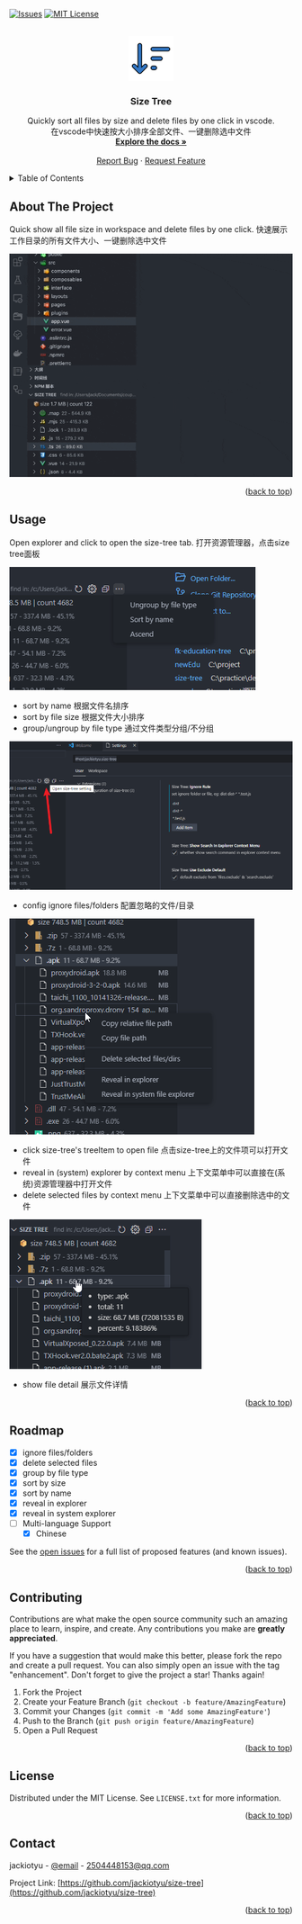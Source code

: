<a name="readme-top"></a>



<!-- PROJECT SHIELDS -->
[![Issues][issues-shield]][issues-url]
[![MIT License][license-shield]][license-url]



<!-- PROJECT LOGO -->
<br />
<div align="center">
  <a href="https://github.com/jackiotyu/size-tree">
    <img src="images/icon.png" alt="Logo" width="80" height="80">
  </a>

  <h3 align="center">Size Tree</h3>

  <p align="center">
    Quickly sort all files by size and delete files by one click in vscode.
    <br />
    在vscode中快速按大小排序全部文件、一键删除选中文件
    <br />
    <a href="https://github.com/jackiotyu/size-tree"><strong>Explore the docs »</strong></a>
    <br />
    <br />
    <a href="https://github.com/jackiotyu/size-tree/issues">Report Bug</a>
    ·
    <a href="https://github.com/jackiotyu/size-tree/issues">Request Feature</a>
  </p>
</div>



<!-- TABLE OF CONTENTS -->
<details>
  <summary>Table of Contents</summary>
  <ol>
    <li><a href="#usage">Usage</a></li>
    <li><a href="#roadmap">Roadmap</a></li>
    <li><a href="#contributing">Contributing</a></li>
    <li><a href="#license">License</a></li>
    <li><a href="#contact">Contact</a></li>
  </ol>
</details>



<!-- ABOUT THE PROJECT -->
## About The Project

Quick show all file size in workspace and delete files by one click.
快速展示工作目录的所有文件大小、一键删除选中文件

[![Action Screen Shot][action-preview]](https://github.com/jackiotyu/size-tree)


<p align="right">(<a href="#readme-top">back to top</a>)</p>


<!-- USAGE EXAMPLES -->
## Usage

Open explorer and click to open the size-tree tab.
打开资源管理器，点击size tree面板

[![Sort Setting Screen Shot][sort-setting-screenshot]](https://github.com/jackiotyu/size-tree)
* sort by name 根据文件名排序
* sort by file size 根据文件大小排序
* group/ungroup by file type 通过文件类型分组/不分组

[![Setting Screen Shot][open-setting-screenshot]](https://github.com/jackiotyu/size-tree)

* config ignore files/folders 配置忽略的文件/目录

[![Context Menu Screen Shot][context-menu-screenshot]](https://github.com/jackiotyu/size-tree)

* click size-tree's treeItem to open file 点击size-tree上的文件项可以打开文件
* reveal in (system) explorer by context menu 上下文菜单中可以直接在(系统)资源管理器中打开文件
* delete selected files by context menu 上下文菜单中可以直接删除选中的文件

[![Size Tree Screen Shot][product-screenshot]](https://github.com/jackiotyu/size-tree)

* show file detail 展示文件详情



<p align="right">(<a href="#readme-top">back to top</a>)</p>



<!-- ROADMAP -->
## Roadmap

- [x] ignore files/folders
- [x] delete selected files
- [x] group by file type
- [x] sort by size
- [x] sort by name
- [x] reveal in explorer
- [x] reveal in system explorer
- [ ] Multi-language Support
    - [x] Chinese

See the [open issues](https://github.com/jackiotyu/size-tree/issues) for a full list of proposed features (and known issues).

<p align="right">(<a href="#readme-top">back to top</a>)</p>



<!-- CONTRIBUTING -->
## Contributing

Contributions are what make the open source community such an amazing place to learn, inspire, and create. Any contributions you make are **greatly appreciated**.

If you have a suggestion that would make this better, please fork the repo and create a pull request. You can also simply open an issue with the tag "enhancement".
Don't forget to give the project a star! Thanks again!

1. Fork the Project
2. Create your Feature Branch (`git checkout -b feature/AmazingFeature`)
3. Commit your Changes (`git commit -m 'Add some AmazingFeature'`)
4. Push to the Branch (`git push origin feature/AmazingFeature`)
5. Open a Pull Request

<p align="right">(<a href="#readme-top">back to top</a>)</p>

<!-- LICENSE -->
## License

Distributed under the MIT License. See `LICENSE.txt` for more information.

<p align="right">(<a href="#readme-top">back to top</a>)</p>

<!-- CONTACT -->
## Contact

jackiotyu - [@email](mailto:2504448153@qq.com) - 2504448153@qq.com

Project Link: [https://github.com/jackiotyu/size-tree](https://github.com/jackiotyu/size-tree)

<p align="right">(<a href="#readme-top">back to top</a>)</p>


<!-- MARKDOWN LINKS & IMAGES -->
<!-- https://www.markdownguide.org/basic-syntax/#reference-style-links -->
[issues-shield]: https://img.shields.io/github/issues/jackiotyu/size-tree.svg?style=for-the-badge
[issues-url]: https://github.com/jackiotyu/size-tree/issues
[license-shield]: https://img.shields.io/github/license/jackiotyu/size-tree.svg?style=for-the-badge
[license-url]: https://github.com/jackiotyu/size-tree/blob/master/LICENSE.txt
[context-menu-screenshot]: images/context-menu-screenshot.png
[product-screenshot]: images/product-screenshot.png
[sort-setting-screenshot]: images/sort-setting-screenshot.png
[open-setting-screenshot]: images/open-setting-screenshot.png
[action-preview]: images/preview.gif